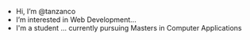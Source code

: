 -  Hi, I’m @tanzanco
-  I’m interested in Web Development...
-  I'm a student ... currently pursuing Masters in Computer Applications
<!---
tanzanco/tanzanco is a ✨ special ✨ repository because its `README.md` (this file) appears on your GitHub profile.
You can click the Preview link to take a look at your changes.
--->

